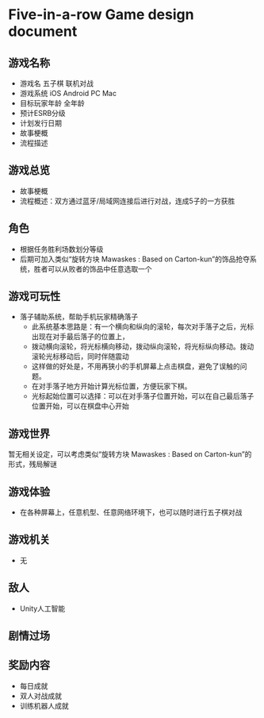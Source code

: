 # Five-in-a-row Game design document
## 游戏名称
- 游戏名 五子棋 联机对战
- 游戏系统 iOS Android PC Mac
- 目标玩家年龄 全年龄
- 预计ESRB分级
- 计划发行日期
- 故事梗概
- 流程描述

## 游戏总览
- 故事梗概
- 流程概述：双方通过蓝牙/局域网连接后进行对战，连成5子的一方获胜

## 角色
- 根据任务胜利场数划分等级
- 后期可加入类似“旋转方块 Mawaskes : Based on Carton-kun”的饰品抢夺系统，胜者可以从败者的饰品中任意选取一个

## 游戏可玩性
- 落子辅助系统，帮助手机玩家精确落子
    - 此系统基本思路是：有一个横向和纵向的滚轮，每次对手落子之后，光标出现在对手最后落子的位置上，
    - 拨动横向滚轮，将光标横向移动，拨动纵向滚轮，将光标纵向移动。拨动滚轮光标移动后，同时伴随震动
    - 这样做的好处是，不用再狭小的手机屏幕上点击棋盘，避免了误触的问题。
    - 在对手落子地方开始计算光标位置，方便玩家下棋。
    - 光标起始位置可以选择：可以在对手落子位置开始，可以在自己最后落子位置开始，可以在棋盘中心开始

## 游戏世界
暂无相关设定，可以考虑类似“旋转方块 Mawaskes : Based on Carton-kun”的形式，残局解谜

## 游戏体验
- 在各种屏幕上，任意机型、任意网络环境下，也可以随时进行五子棋对战

## 游戏机关
- 无

## 敌人
- Unity人工智能

## 剧情过场


## 奖励内容
- 每日成就
- 双人对战成就
- 训练机器人成就
